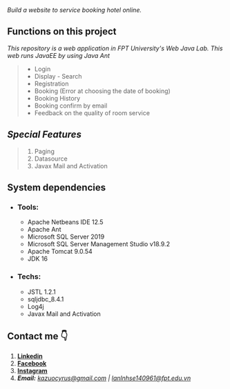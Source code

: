 *Build a website to service booking hotel online.*
## Functions on this project 
*This repository is a web application in FPT University's Web Java Lab. This web runs JavaEE by using Java Ant*

> - Login
> - Display - Search
> - Registration
> - Booking (Error at choosing the date of booking)
> - Booking History
> - Booking confirm by email
> - Feedback on the quality of room service


## ***Special Features***
> 1. Paging
> 2. Datasource
> 3. Javax Mail and Activation

## System dependencies 
  - ### Tools:
    - Apache Netbeans IDE 12.5
    - Apache Ant
    - Microsoft SQL Server 2019
    - Microsoft SQL Server Management Studio v18.9.2
    - Apache Tomcat 9.0.54
    - JDK 16
  - ### Techs:
    - JSTL 1.2.1
    - sqljdbc_8.4.1
    - Log4j
    - Javax Mail and Activation
    
## Contact me 👇
1. **[Linkedin](https://www.linkedin.com/in/cyrus-le-81a065180/)**
2. **[Facebook](https://www.facebook.com/cyrus.le.79/)**
3. **[Instagram](https://www.instagram.com/_cyrus.le_/)**
4. ***Email:*** *kazuocyrus@gmail.com | lanlnhse140961@fpt.edu.vn*
